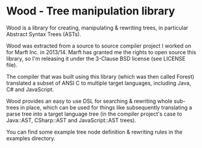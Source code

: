 # Wood - Tree manipulation library

Wood is a library for creating, manipulating & rewriting trees,
in particular Abstract Syntax Trees (ASTs).

Wood was extracted from a source to source compiler project I worked on for
Marft Inc. in 2013/14.
Marft has granted me the rights to open source this library, so I'm releasing
it under the 3-Clause BSD license (see LICENSE file).

The compiler that was built using this library (which was then called Forest)
translated a subset of ANSI C to multiple target languages, including Java, C#
and JavaScript.

Wood provides an easy to use DSL for searching & rewriting whole sub-trees
in place, which can be used for things like subsequently translating a parse tree
into a target language tree (in the compiler project's case to Java::AST,
CSharp::AST and JavaScript::AST trees).

You can find some example tree node definition & rewriting rules in the examples
directory.
